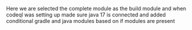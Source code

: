 

Here we are selected the complete module as the build module and when codeql was setting up made sure java 17 is connected and added conditional gradle and java modules based on if modules are present